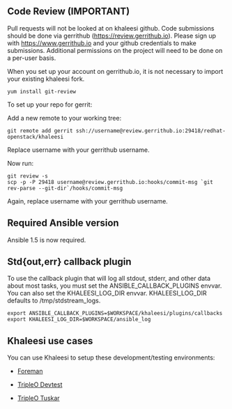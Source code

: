 Code Review (IMPORTANT)
-----------------------

Pull requests will not be looked at on khaleesi github. Code submissions should be done via gerrithub (https://review.gerrithub.io). Please sign up with https://www.gerrithub.io and your github credentials to make submissions. Additional permissions on the project will need to be done on a per-user basis.

When you set up your account on gerrithub.io, it is not necessary to import your existing khaleesi fork.

    yum install git-review

To set up your repo for gerrit:

Add a new remote to your working tree:

    git remote add gerrit ssh://username@review.gerrithub.io:29418/redhat-openstack/khaleesi

Replace username with your gerrithub username.

Now run:

    git review -s
    scp -p -P 29418 username@review.gerrithub.io:hooks/commit-msg `git rev-parse --git-dir`/hooks/commit-msg

Again, replace username with your gerrithub username.

Required Ansible version
------------------------

Ansible 1.5 is now required.


Std{out,err} callback plugin
----------------------------

To use the callback plugin that will log all stdout, stderr, and other data about most tasks, you must set the ANSIBLE_CALLBACK_PLUGINS envvar. You can also set the KHALEESI_LOG_DIR envvar. KHALEESI_LOG_DIR defaults to /tmp/stdstream_logs.

    export ANSIBLE_CALLBACK_PLUGINS=$WORKSPACE/khaleesi/plugins/callbacks
    export KHALEESI_LOG_DIR=$WORKSPACE/ansible_log

Khaleesi use cases
------------------

You can use Khaleesi to setup these development/testing environments:

* [Foreman](https://github.com/redhat-openstack/khaleesi/blob/master/doc/foreman.md)

* [TripleO Devtest](https://github.com/redhat-openstack/khaleesi/blob/master/doc/tripleo_devtest.md)

* [TripleO Tuskar](https://github.com/redhat-openstack/khaleesi/blob/master/doc/tripleo_tuskar.md)
